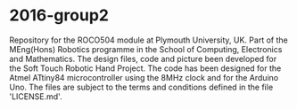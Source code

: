 # 2016-group2
Repository for the ROCO504 module at Plymouth University, UK.
Part of the MEng(Hons) Robotics programme in the School of Computing, Electronics and Mathematics.
The design files, code and picture been developed for the Soft Touch Robotic Hand Project.
The code has been designed for the Atmel ATtiny84 microcontroller using the 8MHz clock and for the Arduino Uno.
The files are subject to the terms and conditions defined in the file 'LICENSE.md'.
